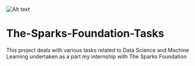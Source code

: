 ![Alt text](https://www.thesparksfoundationsingapore.org/images/logo_small.png "GRIP")

# The-Sparks-Foundation-Tasks
This project deals with various tasks related to Data Science and Machine Learning undertaken as a part my internship with The Sparks Foundation
